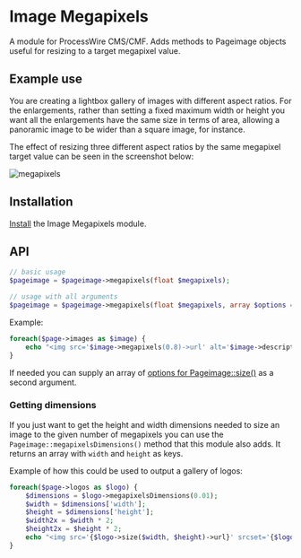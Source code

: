 # Image Megapixels

A module for ProcessWire CMS/CMF. Adds methods to Pageimage objects useful for resizing to a target megapixel value.

## Example use

You are creating a lightbox gallery of images with different aspect ratios. For the enlargements, rather than setting a fixed maximum width or height you want all the enlargements have the same size in terms of area, allowing a panoramic image to be wider than a square image, for instance.

The effect of resizing three different aspect ratios by the same megapixel target value can be seen in the screenshot below:

![megapixels](https://user-images.githubusercontent.com/1538852/35495012-749cb392-0523-11e8-81d1-4a8beb68eaf3.jpg)

## Installation

[Install](http://modules.processwire.com/install-uninstall/) the Image Megapixels module.

## API

```php
// basic usage
$pageimage = $pageimage->megapixels(float $megapixels);

// usage with all arguments
$pageimage = $pageimage->megapixels(float $megapixels, array $options = []);
```

Example:

```php
foreach($page->images as $image) {
    echo "<img src='$image->megapixels(0.8)->url' alt='$image->description'>"
}
```

If needed you can supply an array of [options for Pageimage::size()](https://processwire.com/api/ref/page-image/size/) as a second argument.

### Getting dimensions

If you just want to get the height and width dimensions needed to size an image to the given number of megapixels you can use the `Pageimage::megapixelsDimensions()` method that this module also adds. It returns an array with `width` and `height` as keys.

Example of how this could be used to output a gallery of logos:

```php
foreach($page->logos as $logo) {
    $dimensions = $logo->megapixelsDimensions(0.01);
    $width = $dimensions['width'];
    $height = $dimensions['height'];
    $width2x = $width * 2;
    $height2x = $height * 2;
    echo "<img src='{$logo->size($width, $height)->url}' srcset='{$logo->size($width, $height)->url} 1x, {$logo->size($width2x, $height2x)->url} 2x' alt='Logo' width='$width' height='$height'>";
}
```
